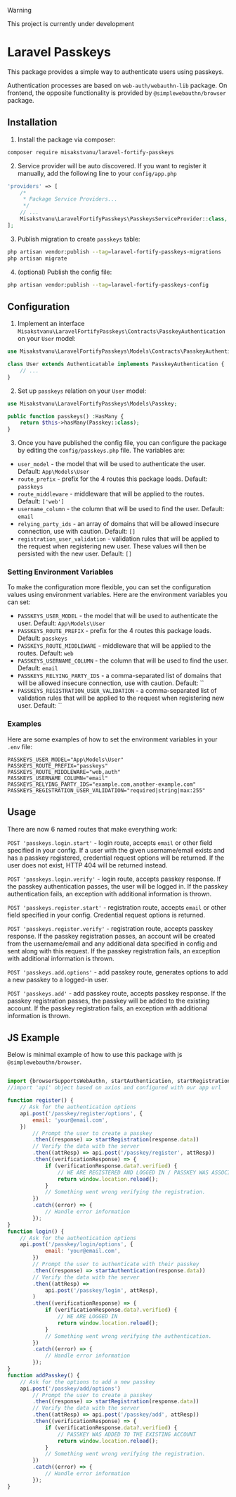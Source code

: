 > [!WARNING]  
> This project is currently under development

# Laravel Passkeys
This package provides a simple way to authenticate users using passkeys. 

Authentication processes are based on `web-auth/webauthn-lib` package. On frontend, the opposite functionality is provided by `@simplewebauthn/browser` package.

## Installation

1. Install the package via composer:

``` bash
composer require misakstvanu/laravel-fortify-passkeys
```

2. Service provider will be auto discovered. If you want to register it manually, add the following line to
   your `config/app.php`

``` php
'providers' => [
    /*
     * Package Service Providers...
     */
    // ...
    Misakstvanu\LaravelFortifyPasskeys\PasskeysServiceProvider::class,
];
```

3. Publish migration to create `passkeys` table:

``` bash
php artisan vendor:publish --tag=laravel-fortify-passkeys-migrations
php artisan migrate
```

4. (optional) Publish the config file:

``` bash
php artisan vendor:publish --tag=laravel-fortify-passkeys-config
```

## Configuration

1. Implement an interface `Misakstvanu\LaravelFortifyPasskeys\Contracts\PasskeyAuthentication` on your `User` model:
``` php
use Misakstvanu\LaravelFortifyPasskeys\Models\Contracts\PasskeyAuthentication;

class User extends Authenticatable implements PasskeyAuthentication {
    // ...
}
```

2. Set up `passkeys` relation on your `User` model:
``` php
use Misakstvanu\LaravelFortifyPasskeys\Models\Passkey;

public function passkeys() :HasMany {
    return $this->hasMany(Passkey::class);
}
```

3. Once you have published the config file, you can configure the package by editing the `config/passkeys.php` file. The variables are:

- `user_model` - the model that will be used to authenticate the user. Default: `App\Models\User`
- `route_prefix` - prefix for the 4 routes this package loads. Default: `passkeys`
- `route_middleware` - middleware that will be applied to the routes. Default: `['web']`
- `username_column` - the column that will be used to find the user. Default: `email`
- `relying_party_ids` - an array of domains that will be allowed insecure connection, use with caution. Default: `[]`
- `registration_user_validation` - validation rules that will be applied to the request when registering new user. These values will then be persisted with the new user. Default: `[]`

### Setting Environment Variables

To make the configuration more flexible, you can set the configuration values using environment variables. Here are the environment variables you can set:

- `PASSKEYS_USER_MODEL` - the model that will be used to authenticate the user. Default: `App\Models\User`
- `PASSKEYS_ROUTE_PREFIX` - prefix for the 4 routes this package loads. Default: `passkeys`
- `PASSKEYS_ROUTE_MIDDLEWARE` - middleware that will be applied to the routes. Default: `web`
- `PASSKEYS_USERNAME_COLUMN` - the column that will be used to find the user. Default: `email`
- `PASSKEYS_RELYING_PARTY_IDS` - a comma-separated list of domains that will be allowed insecure connection, use with caution. Default: ``
- `PASSKEYS_REGISTRATION_USER_VALIDATION` - a comma-separated list of validation rules that will be applied to the request when registering new user. Default: ``

### Examples

Here are some examples of how to set the environment variables in your `.env` file:

```env
PASSKEYS_USER_MODEL="App\Models\User"
PASSKEYS_ROUTE_PREFIX="passkeys"
PASSKEYS_ROUTE_MIDDLEWARE="web,auth"
PASSKEYS_USERNAME_COLUMN="email"
PASSKEYS_RELYING_PARTY_IDS="example.com,another-example.com"
PASSKEYS_REGISTRATION_USER_VALIDATION="required|string|max:255"
```

## Usage

There are now 6 named routes that make everything work:

`POST 'passkeys.login.start'` - login route, accepts `email` or other field specified in your config. If a user with the given username/email exists and has a passkey registered, credential request options will be returned. If the user does not exist, HTTP 404 will be returned instead.

`POST 'passkeys.login.verify'` - login route, accepts passkey response. If the passkey authentication passes, the user will be logged in. If the passkey authentication fails, an exception with additional information is thrown.

`POST 'passkeys.register.start'` - registration route, accepts `email` or other field specified in your config. Credential request options is returned.

`POST 'passkeys.register.verify'` - registration route, accepts passkey response. If the passkey registration passes, an account will be created from the username/email and any additional data specified in config and sent along with this request. If the passkey registration fails, an exception with additional information is thrown.

`POST 'passkeys.add.options'` - add passkey route, generates options to add a new passkey to a logged-in user.

`POST 'passkeys.add'` - add passkey route, accepts passkey response. If the passkey registration passes, the passkey will be added to the existing account. If the passkey registration fails, an exception with additional information is thrown.

## JS Example
Below is minimal example of how to use this package with js `@simplewebauthn/browser`.
```javascript

import {browserSupportsWebAuthn, startAuthentication, startRegistration} from "@simplewebauthn/browser";
//import 'api' object based on axios and configured with our app url

function register() {
    // Ask for the authentication options
    api.post('/passkey/register/options', {
        email: 'your@email.com',
    })
        // Prompt the user to create a passkey
        .then((response) => startRegistration(response.data))
        // Verify the data with the server
        .then((attResp) => api.post('/passkey/register', attResp))
        .then((verificationResponse) => {
            if (verificationResponse.data?.verified) {
                // WE ARE REGISTERED AND LOGGED IN / PASSKEY WAS ASSOCIATED WITH NEW OR LOGGED IN ACCOUNT
                return window.location.reload();
            }
            // Something went wrong verifying the registration.
        })
        .catch((error) => {
            // Handle error information
        });
}
function login() {
    // Ask for the authentication options
    api.post('/passkey/login/options', {
            email: 'your@email.com',
        })
        // Prompt the user to authenticate with their passkey
        .then((response) => startAuthentication(response.data))
        // Verify the data with the server
        .then((attResp) =>
            api.post('/passkey/login', attResp),
        )
        .then((verificationResponse) => {
            if (verificationResponse.data?.verified) {
                // WE ARE LOGGED IN
                return window.location.reload();
            }
            // Something went wrong verifying the authentication.
        })
        .catch((error) => {
            // Handle error information
        });
}
function addPasskey() {
    // Ask for the options to add a new passkey
    api.post('/passkey/add/options')
        // Prompt the user to create a passkey
        .then((response) => startRegistration(response.data))
        // Verify the data with the server
        .then((attResp) => api.post('/passkey/add', attResp))
        .then((verificationResponse) => {
            if (verificationResponse.data?.verified) {
                // PASSKEY WAS ADDED TO THE EXISTING ACCOUNT
                return window.location.reload();
            }
            // Something went wrong verifying the registration.
        })
        .catch((error) => {
            // Handle error information
        });
}
```
